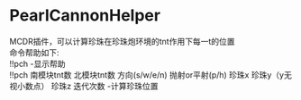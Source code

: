 # PearlCannonHelper
MCDR插件，可以计算珍珠在珍珠炮环境的tnt作用下每一t的位置  
命令帮助如下:  
!!pch -显示帮助  
!!pch 南模块tnt数 北模块tnt数 方向(s/w/e/n) 抛射or平射(p/h) 珍珠x 珍珠y（y无视小数点） 珍珠z 迭代次数 -计算珍珠位置
